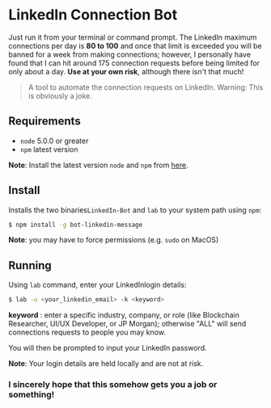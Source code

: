 # LinkedIn Connection Bot

Just run it from your terminal or command prompt. The LinkedIn maximum connections per day is **80 to 100** and once that limit is exceeded you will be banned for a week from making connections; however, I personally have found that I can hit around 175 connection requests before being limited for only about a day. **Use at your own risk**, although there isn't that much!

 > A tool to automate the connection requests on LinkedIn.
 Warning: This is obviously a joke. 
 ## Requirements

  - `node` 5.0.0 or greater
 - `npm` latest version

 **Note**: Install the latest version `node` and `npm` from [here](https://nodejs.org/en/download/).

 ## Install

 Installs the two binaries`LinkedIn-Bot` and `lab` to your system path using `npm`:

 ```bash
 $ npm install -g bot-linkedin-message
 ```
 **Note**: you may have to force permissions (e.g. `sudo` on MacOS)


 ## Running

 Using `lab` command, enter your LinkedInlogin details:

 ```bash
 $ lab -u <your_linkedin_email> -k <keyword>
 ```

 **keyword** : enter a specific industry, company, or role (like Blockchain Researcher, UI/UX Developer, or JP Morgan); otherwise "ALL" will send connections requests to people you may know. 

 You will then be prompted to input your LinkedIn password.

 **Note**: Your login details are held locally and are not at risk. 

 ### I sincerely hope that this somehow gets you a job or something! 

